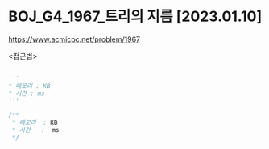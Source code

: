 # BOJ_G4_1967_트리의 지름 [2023.01.10]
https://www.acmicpc.net/problem/1967

<접근법>
```
```


```python
'''
* 메모리 : KB
* 시간 : ms
'''
```


```java
/**
 * 메모리  : KB
 * 시간   :  ms
 */
```
